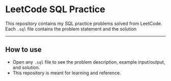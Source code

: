 # LeetCode SQL Practice

This repository contains my SQL practice problems solved from LeetCode.  
Each `.sql` file contains the problem statement and the solution

---

## How to use

- Open any `.sql` file to see the problem description, example input/output, and solution.  
- This repository is meant for learning and reference.
